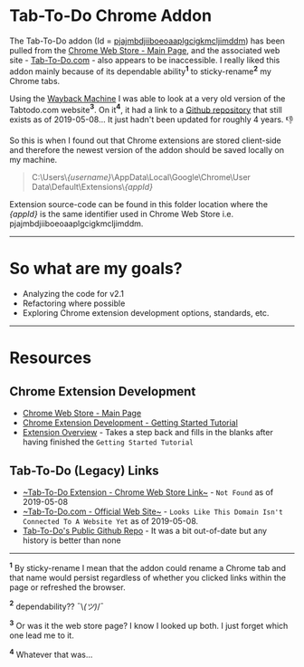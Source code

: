 # Tab-To-Do Chrome Addon

The Tab-To-Do addon \(Id = [pjajmbdjiiboeoaaplgcigkmcljimddm](https://chrome.google.com/webstore/detail/tab-to-do/pjajmbdjiiboeoaaplgcigkmcljimddm)\) has been pulled from the [Chrome Web Store - Main Page](https://chrome.google.com/webstore/category/extensions), and the associated web site - [Tab-To-Do.com](https://tabtodo.com) - also appears to be inaccessible. I really liked this addon mainly because of its dependable ability<b><sup>1</sup></b> to sticky-rename<b><sup>2</sup></b> my Chrome tabs. 

Using the [Wayback Machine](https://archive.org/web/) I was able to look at a very old version of the Tabtodo.com website<b><sup>3</sup></b>. On it<b><sup>4</sup></b>, it had a link to a [Github repository](https://github.com/tabtodo/tabtodo/) that still exists as of 2019-05-08... It just hadn't been updated for roughly 4 years. :thumbsdown:

So this is when I found out that Chrome extensions are stored client-side and therefore the newest version of the addon should be saved locally on my machine.

> C:\Users\\_*\{username\}*_\AppData\Local\Google\Chrome\User Data\Default\Extensions\\_*\{appId\}*_

Extension source-code can be found in this folder location where the _*\{appId\}*_ is the same identifier used in Chrome Web Store i.e. pjajmbdjiiboeoaaplgcigkmcljimddm.

--------------------

# So what are my goals?

* Analyzing the code for v2.1
* Refactoring where possible
* Exploring Chrome extension development options, standards, etc.

--------------------

# Resources
## Chrome Extension Development
* [Chrome Web Store - Main Page](https://chrome.google.com/webstore/category/extensions)
* [Chrome Extension Development - Getting Started Tutorial](https://developer.chrome.com/extensions/getstarted)
* [Extension Overview](https://developer.chrome.com/extensions/overview) - Takes a step back and fills in the blanks after having finished the `Getting Started Tutorial`

## Tab-To-Do (Legacy) Links
* [~Tab-To-Do Extension - Chrome Web Store Link~](https://chrome.google.com/webstore/detail/tab-to-do/pjajmbdjiiboeoaaplgcigkmcljimddm) - `Not Found` as of 2019-05-08
* [~Tab-To-Do.com - Official Web Site~](https://tabtodo.com) - `Looks Like This Domain Isn't Connected To A Website Yet` as of 2019-05-08.
* [Tab-To-Do's Public Github Repo](https://github.com/tabtodo/tabtodo/) - It was a bit out-of-date but any history is better than none

--------------------

<b><sup>1</sup></b> By sticky-rename I mean that the addon could rename a Chrome tab and that name would persist regardless of whether you clicked links within the page or refreshed the browser.

<b><sup>2</sup></b> dependability?? ¯\\_(ツ)_/¯

<b><sup>3</sup></b> Or was it the web store page? I know I looked up both. I just forget which one lead me to it.

<b><sup>4<sup></b> Whatever that was...
